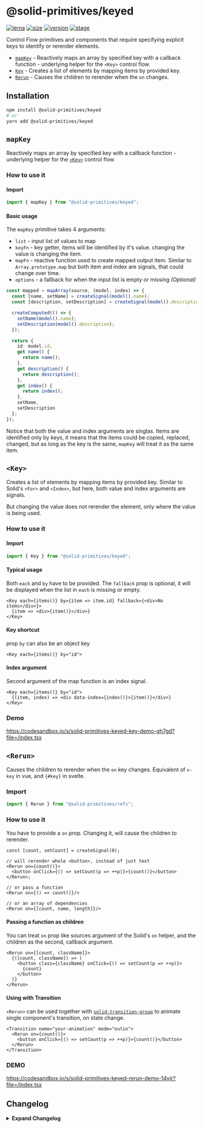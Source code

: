 # @solid-primitives/keyed

[![lerna](https://img.shields.io/badge/maintained%20with-lerna-cc00ff.svg?style=for-the-badge)](https://lerna.js.org/)
[![size](https://img.shields.io/bundlephobia/minzip/@solid-primitives/keyed?style=for-the-badge&label=size)](https://bundlephobia.com/package/@solid-primitives/keyed)
[![version](https://img.shields.io/npm/v/@solid-primitives/keyed?style=for-the-badge)](https://www.npmjs.com/package/@solid-primitives/keyed)
[![stage](https://img.shields.io/endpoint?style=for-the-badge&url=https%3A%2F%2Fraw.githubusercontent.com%2Fdavedbase%2Fsolid-primitives%2Fmain%2Fassets%2Fbadges%2Fstage-2.json)](https://github.com/solidjs-community/solid-primitives#contribution-process)

Control Flow primitives and components that require specifying explicit keys to identify or rerender elements.

- [`mapKey`](#mapKey) - Reactively maps an array by specified key with a callback function - underlying helper for the `<Key>` control flow.
- [`Key`](#Key) - Creates a list of elements by mapping items by provided key.
- [`Rerun`](#Rerun) - Causes the children to rerender when the `on` changes.

## Installation

```bash
npm install @solid-primitives/keyed
# or
yarn add @solid-primitives/keyed
```

## `mapKey`

Reactively maps an array by specified key with a callback function - underlying helper for the [`<Key>`](#Key) control flow.

### How to use it

#### Import

```ts
import { mapKey } from "@solid-primitives/keyed";
```

#### Basic usage

The `mapKey` primitive takes 4 arguments:

- `list` - input list of values to map
- `keyFn` - key getter, items will be identified by it's value. changing the value is changing the item.
- `mapFn` - reactive function used to create mapped output item. Similar to `Array.prototype.map` but both item and index are signals, that could change over time.
- `options` - a fallback for when the input list is empty or missing _(Optional)_

```ts
const mapped = mapArray(source, (model, index) => {
  const [name, setName] = createSignal(model().name);
  const [description, setDescription] = createSignal(model().description);

  createComputed(() => {
    setName(model().name);
    setDescription(model().description);
  });

  return {
    id: model.id,
    get name() {
      return name();
    },
    get description() {
      return description();
    },
    get index() {
      return index();
    },
    setName,
    setDescription
  };
});
```

Notice that both the value and index arguments are singlas. Items are identified only by keys, it means that the items could be copied, replaced, changed, but as long as the key is the same, `mapKey` will treat it as the same item.

## `<Key>`

Creates a list of elements by mapping items by provided key. Similar to Solid's `<For>` and `<Index>`, but here, both value and index arguments are signals.

But changing the value does not rerender the element, only where the value is being used.

### How to use it

#### Import

```ts
import { Key } from "@solid-primitives/keyed";
```

#### Typical usage

Both `each` and `by` have to be provided. The `fallback` prop is optional, it will be displayed when the list in `each` is missing or empty.

```tsx
<Key each={items()} by={item => item.id} fallback={<div>No items</div>}>
  {item => <div>{item()}</div>}
</Key>
```

#### Key shortcut

prop `by` can also be an object key

```tsx
<Key each={items()} by="id">
```

#### Index argument

Second argument of the map function is an index signal.

```tsx
<Key each={items()} by="id">
  {(item, index) => <div data-index={index()}>{item()}</div>}
</Key>
```

### Demo

https://codesandbox.io/s/solid-primitives-keyed-key-demo-gh7gd?file=/index.tsx

## `<Rerun>`

Causes the children to rerender when the `on` key changes. Equivalent of `v-key` in vue, and `{#key}` in svelte.

### Import

```ts
import { Rerun } from "@solid-primitives/refs";
```

### How to use it

You have to provide a `on` prop. Changing it, will cause the children to rerender.

```tsx
const [count, setCount] = createSignal(0);

// will rerender whole <button>, instead of just text
<Rerun on={count()}>
  <button onClick={() => setCount(p => ++p)}>{count()}</button>
</Rerun>;

// or pass a function
<Rerun on={() => count()}/>

// or an array of dependencies
<Rerun on={[count, name, length]}/>
```

#### Passing a function as children

You can treat `on` prop like sources argument of the Solid's `on` helper, and the children as the second, callback argument.

```tsx
<Rerun on={[count, className]}>
  {([count, className]) => (
    <button class={className} onClick={() => setCount(p => ++p)}>
      {count}
    </button>
  )}
</Rerun>
```

#### Using with Transition

`<Rerun>` can be used together with [`solid-transition-group`](#https://github.com/solidjs/solid-transition-group) to animate single component's transition, on state change.

```tsx
<Transition name="your-animation" mode="outin">
  <Rerun on={count()}>
    <button onClick={() => setCount(p => ++p)}>{count()}</button>
  </Rerun>
</Transition>
```

### DEMO

https://codesandbox.io/s/solid-primitives-keyed-rerun-demo-14vjr?file=/index.tsx

## Changelog

<details>
<summary><b>Expand Changelog</b></summary>

0.0.100

Initial release as a Stage-2 primitive.

</details>
